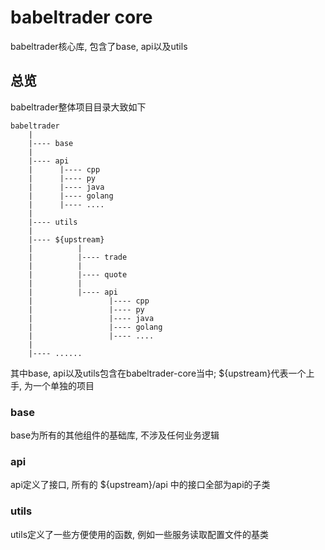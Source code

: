 # babeltrader core
babeltrader核心库, 包含了base, api以及utils

## 总览
babeltrader整体项目目录大致如下
```
babeltrader
    |
    |---- base
    |
    |---- api
	|      |---- cpp
	|      |---- py
	|      |---- java
	|      |---- golang
	|      |---- ....
	|
    |---- utils
	|
	|---- ${upstream}
	|          |
	|          |---- trade
	|          |
	|          |---- quote
	|          |
	|          |---- api
	|                 |---- cpp
	|                 |---- py
	|                 |---- java
	|                 |---- golang
	|                 |---- ....
	|
	|---- ......
```
其中base, api以及utils包含在babeltrader-core当中; ${upstream}代表一个上手, 为一个单独的项目

### base
base为所有的其他组件的基础库, 不涉及任何业务逻辑

### api
api定义了接口, 所有的 ${upstream}/api 中的接口全部为api的子类

### utils
utils定义了一些方便使用的函数, 例如一些服务读取配置文件的基类
